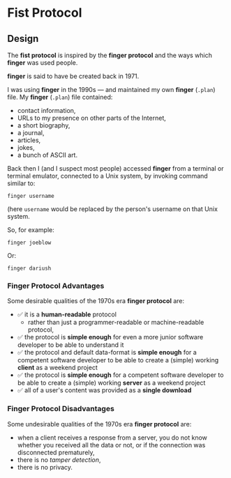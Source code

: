 # Fist Protocol

## Design

The **fist protocol** is inspired by the **finger protocol** and the ways which **finger** was used people.

**finger** is said to have be created back in 1971.

I was using **finger** in the 1990s — and maintained my own **finger** (`.plan`) file.
My **finger** (`.plan`) file contained:
* contact information,
* URLs to my presence on other parts of the Internet,
* a short biography,
* a journal,
* articles,
* jokes,
* a bunch of ASCII art.

Back then I (and I suspect most people) accessed **finger** from a terminal or terminal emulator, connected to a Unix system, by invoking command similar to:
```
finger username
```
(here `username` would be replaced by the person's username on that Unix system.

So, for example:
```
finger joeblow
```
Or:
```
finger dariush
```

### Finger Protocol Advantages

Some desirable qualities of the 1970s era **finger protocol** are:

* ✅ it is a **human-readable** protocol
  * rather than just a programmer-readable or machine-readable protocol,
* ✅ the protocol is **simple enough** for even a more junior software developer to be able to understand it
* ✅ the protocol and default data-format is **simple enough** for a competent software developer to be able to create a (simple) working **client** as a weekend project
* ✅ the protocol is **simple enough** for a competent software developer to be able to create a (simple) working **server** as a weekend project
* ✅ all of a user's content was provided as a **single download**

### Finger Protocol Disadvantages

Some undesirable qualities of the 1970s era **finger protocol** are:

* when a client receives a response from a server, you do not know whether you received all the data or not, or if the connection was disconnected prematurely,
* there is no _tamper detection_,
* there is no privacy.
